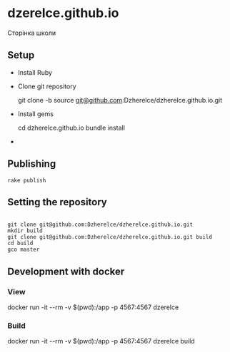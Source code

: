 # dzerelce.github.io
Сторінка школи

## Setup

- Install Ruby
- Clone git repository

    git clone -b source git@github.com:Dzherelce/dzherelce.github.io.git

- Install gems

    cd dzherelce.github.io
    bundle install

-

## Publishing

    rake publish

## Setting the repository

```

git clone git@github.com:Dzherelce/dzherelce.github.io.git
mkdir build
git clone git@github.com:Dzherelce/dzherelce.github.io.git build
cd build
gco master

```

## Development with docker

### View
  docker run -it  --rm -v $(pwd):/app -p 4567:4567 dzerelce

### Build

  docker run -it  --rm -v $(pwd):/app -p 4567:4567 dzerelce build
